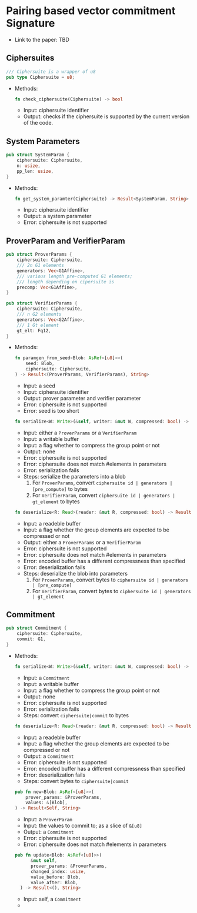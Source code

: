 # Pairing based vector commitment Signature
<!---
This file is still under construction
--->


* Link to the paper: TBD



## Ciphersuites

  ``` rust
  /// Ciphersuite is a wrapper of u8
  pub type Ciphersuite = u8;
  ```

* Methods:

  ``` rust
  fn check_ciphersuite(Ciphersuite) -> bool
  ```
  * Input: ciphersuite identifier
  * Output: checks if the ciphersuite is supported by the current version of the code.


## System Parameters

  ``` rust
  pub struct SystemParam {
      ciphersuite: Ciphersuite,
      n: usize,
      pp_len: usize,
  }
  ```

* Methods:

  ```rust
  fn get_system_paramter(Ciphersuite) -> Result<SystemParam, String>
  ```
  * Input: ciphersuite identifier
  * Output: a system parameter
  * Error: ciphersuite is not supported


## ProverParam and VerifierParam

  ``` rust
  pub struct ProverParams {
      ciphersuite: Ciphersuite,
      /// 2n G1 elements
      generators: Vec<G1Affine>,
      /// various length pre-computed G1 elements;
      /// length depending on cipersuite is
      precomp: Vec<G1Affine>,
  }
  ```

  ``` rust
  pub struct VerifierParams {
      ciphersuite: Ciphersuite,
      /// n G2 elements
      generators: Vec<G2Affine>,
      /// 1 Gt element
      gt_elt: Fq12,
  }
  ```

* Methods:
  ``` rust
  fn paramgen_from_seed<Blob: AsRef<[u8]>>(
      seed: Blob,
      ciphersuite: Ciphersuite,
  ) -> Result<(ProverParams, VerifierParams), String>
  ```
  * Input: a seed
  * Input: ciphersuite identifier
  * Output: prover parameter and verifier parameter
  * Error: ciphersuite is not supported
  * Error: seed is too short


  ``` rust
  fn serialize<W: Write>(&self, writer: &mut W, compressed: bool) -> Result<()>
  ```
  * Input: either a `ProverParams` or a `VerifierParam`
  * Input: a writable buffer
  * Input: a flag whether to compress the group point or not
  * Output: none
  * Error: ciphersuite is not supported
  * Error: ciphersuite does not match #elements in parameters
  * Error: serialization fails
  * Steps: serialize the parameters into a blob
    1. For `ProverParams`, convert `ciphersuite id | generators | [pre_compute]` to bytes
    2. For `VerifierParam`, convert  `ciphersuite id | generators | gt_element` to bytes


  ``` rust
  fn deserialize<R: Read>(reader: &mut R, compressed: bool) -> Result<Self>
  ```
  * Input: a readeble buffer
  * Input: a flag whether the group elements are expected to be compressed or not
  * Output: either a `ProverParams` or a `VerifierParam`
  * Error: ciphersuite is not supported
  * Error: ciphersuite does not match #elements in parameters
  * Error: encoded buffer has a different compressness than specified
  * Error: deserialization fails
  * Steps: deserialize the blob into parameters
    1. For `ProverParams`, convert bytes to `ciphersuite id | generators | [pre_compute]`
    2. For `VerifierParam`, convert bytes to `ciphersuite id | generators | gt_element`

## Commitment    

  ``` rust
  pub struct Commitment {
      ciphersuite: Ciphersuite,
      commit: G1,
  }
  ```

* Methods:

  ``` rust
  fn serialize<W: Write>(&self, writer: &mut W, compressed: bool) -> Result<()>
  ```
  * Input: a `Commitment`
  * Input: a writable buffer
  * Input: a flag whether to compress the group point or not
  * Output: none
  * Error: ciphersuite is not supported
  * Error: serialization fails
  * Steps: convert `ciphersuite|commit` to bytes


  ``` rust
  fn deserialize<R: Read>(reader: &mut R, compressed: bool) -> Result<Self>
  ```
  * Input: a readeble buffer
  * Input: a flag whether the group elements are expected to be compressed or not
  * Output: a `Commitment`
  * Error: ciphersuite is not supported
  * Error: encoded buffer has a different compressness than specified
  * Error: deserialization fails
  * Steps: convert bytes to `ciphersuite|commit`


  ``` rust
  pub fn new<Blob: AsRef<[u8]>>(
      prover_params: &ProverParams,
      values: &[Blob],
  ) -> Result<Self, String>
  ```
  * Input: a `ProverParam`
  * Input: the values to commit to; as a slice of `&[u8]`
  * Output: a `Commitment`
  * Error: ciphersuite is not supported
  * Error: ciphersuite does not match #elements in parameters


  ``` rust
  pub fn update<Blob: AsRef<[u8]>>(
        &mut self,
        prover_params: &ProverParams,
        changed_index: usize,
        value_before: Blob,
        value_after: Blob,
    ) -> Result<(), String>
  ```
  * Input: self, a `Commitment`
  * 
